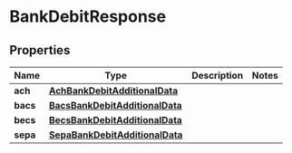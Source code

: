 

# BankDebitResponse


## Properties

| Name | Type | Description | Notes |
|------------ | ------------- | ------------- | -------------|
|**ach** | [**AchBankDebitAdditionalData**](AchBankDebitAdditionalData.md) |  |  |
|**bacs** | [**BacsBankDebitAdditionalData**](BacsBankDebitAdditionalData.md) |  |  |
|**becs** | [**BecsBankDebitAdditionalData**](BecsBankDebitAdditionalData.md) |  |  |
|**sepa** | [**SepaBankDebitAdditionalData**](SepaBankDebitAdditionalData.md) |  |  |



